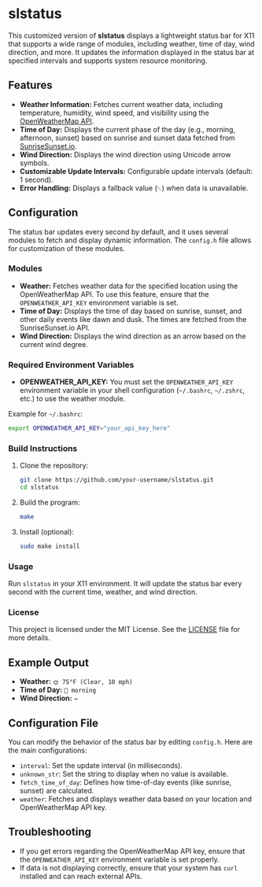 # slstatus
This customized version of **slstatus** displays a lightweight status bar for X11 that supports a wide range of modules, including weather, time of day, wind direction, and more. It updates the information displayed in the status bar at specified intervals and supports system resource monitoring.

## Features

- **Weather Information:** Fetches current weather data, including temperature, humidity, wind speed, and visibility using the [OpenWeatherMap API](https://openweathermap.org/).
- **Time of Day:** Displays the current phase of the day (e.g., morning, afternoon, sunset) based on sunrise and sunset data fetched from [SunriseSunset.io](https://sunrisesunset.io/).
- **Wind Direction:** Displays the wind direction using Unicode arrow symbols.
- **Customizable Update Intervals:** Configurable update intervals (default: 1 second).
- **Error Handling:** Displays a fallback value (`␀`) when data is unavailable.

## Configuration

The status bar updates every second by default, and it uses several modules to fetch and display dynamic information. The `config.h` file allows for customization of these modules.

### Modules

- **Weather:** Fetches weather data for the specified location using the OpenWeatherMap API. To use this feature, ensure that the `OPENWEATHER_API_KEY` environment variable is set.
- **Time of Day:** Displays the time of day based on sunrise, sunset, and other daily events like dawn and dusk. The times are fetched from the SunriseSunset.io API.
- **Wind Direction:** Displays the wind direction as an arrow based on the current wind degree.

### Required Environment Variables

- **OPENWEATHER_API_KEY:** You must set the `OPENWEATHER_API_KEY` environment variable in your shell configuration (`~/.bashrc`, `~/.zshrc`, etc.) to use the weather module.

Example for `~/.bashrc`:
```bash
export OPENWEATHER_API_KEY="your_api_key_here"
```

### Build Instructions

1. Clone the repository:
    ```bash
    git clone https://github.com/your-username/slstatus.git
    cd slstatus
    ```

2. Build the program:
    ```bash
    make
    ```

3. Install (optional):
    ```bash
    sudo make install
    ```

### Usage

Run `slstatus` in your X11 environment. It will update the status bar every second with the current time, weather, and wind direction.

### License

This project is licensed under the MIT License. See the [LICENSE](LICENSE) file for more details.

## Example Output

- **Weather:** `🌞 75°F (Clear, 10 mph)`
- **Time of Day:** `🌅 morning`
- **Wind Direction:** `→`

## Configuration File

You can modify the behavior of the status bar by editing `config.h`. Here are the main configurations:

- `interval`: Set the update interval (in milliseconds).
- `unknown_str`: Set the string to display when no value is available.
- `fetch_time_of_day`: Defines how time-of-day events (like sunrise, sunset) are calculated.
- `weather`: Fetches and displays weather data based on your location and OpenWeatherMap API key.

## Troubleshooting

- If you get errors regarding the OpenWeatherMap API key, ensure that the `OPENWEATHER_API_KEY` environment variable is set properly.
- If data is not displaying correctly, ensure that your system has `curl` installed and can reach external APIs.
